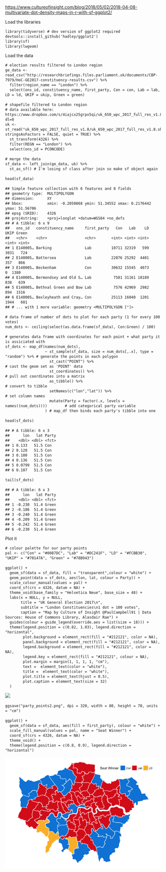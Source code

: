 <https://www.cultureofinsight.com/blog/2018/05/02/2018-04-08-multivariate-dot-density-maps-in-r-with-sf-ggplot2/>

Load the libraries

    library(tidyverse) # dev version of ggplot2 required devtools::install_github('hadley/ggplot2')
    library(sf)
    library(lwgeom)

Load the data

    # election results filtered to London region
    ge_data <- read_csv("http://researchbriefings.files.parliament.uk/documents/CBP-7979/HoC-GE2017-constituency-results.csv") %>% 
      filter(region_name == "London") %>% 
      select(ons_id, constituency_name, first_party, Con = con, Lab = lab, LD = ld, UKIP = ukip, Green = green)

    # shapefile filtered to London region
    # data available here: https://www.dropbox.com/s/4iajcx25grpx5qi/uk_650_wpc_2017_full_res_v1.8.zip?dl=0
    uk <- st_read("uk_650_wpc_2017_full_res_v1.8/uk_650_wpc_2017_full_res_v1.8.shp", stringsAsFactors = FALSE, quiet = TRUE) %>% 
      st_transform(4326) %>% 
      filter(REGN == "London") %>% 
      select(ons_id = PCONCODE)

    # merge the data
    sf_data <- left_join(ge_data, uk) %>% 
      st_as_sf() # I'm losing sf class after join so make sf object again

    head(sf_data)

    ## Simple feature collection with 6 features and 8 fields
    ## geometry type:  MULTIPOLYGON
    ## dimension:      XY
    ## bbox:           xmin: -0.2050868 ymin: 51.34552 xmax: 0.2176442 ymax: 51.56706
    ## epsg (SRID):    4326
    ## proj4string:    +proj=longlat +datum=WGS84 +no_defs
    ## # A tibble: 6 x 9
    ##   ons_id   constituency_name     first_party   Con   Lab    LD  UKIP Green
    ##   <chr>    <chr>                 <chr>       <int> <int> <int> <int> <int>
    ## 1 E140005… Barking               Lab         10711 32319   599  3031   724
    ## 2 E140005… Battersea             Lab         22876 25292  4401   357   866
    ## 3 E140005… Beckenham             Con         30632 15545  4073     0  1380
    ## 4 E140005… Bermondsey and Old S… Lab          7581 31161 18189   838   639
    ## 5 E140005… Bethnal Green and Bow Lab          7576 42969  2982   894  1516
    ## 6 E140005… Bexleyheath and Cray… Con         25113 16040  1201  1944   601
    ## # ... with 1 more variable: geometry <MULTIPOLYGON [°]>

    # data frame of number of dots to plot for each party (1 for every 100 votes)
    num_dots <- ceiling(select(as.data.frame(sf_data), Con:Green) / 100)

    # generates data frame with coordinates for each point + what party it is assiciated with
    sf_dots <- map_df(names(num_dots), 
                      ~ st_sample(sf_data, size = num_dots[,.x], type = "random") %>% # generate the points in each polygon
                        st_cast("POINT") %>%                                          # cast the geom set as 'POINT' data
                        st_coordinates() %>%                                          # pull out coordinates into a matrix
                        as_tibble() %>%                                               # convert to tibble
                        setNames(c("lon","lat")) %>%                                  # set column names
                        mutate(Party = factor(.x, levels = names((num_dots))))        # add categorical party variable
                      ) # map_df then binds each party's tibble into one

    head(sf_dots)

    ## # A tibble: 6 x 3
    ##      lon   lat Party
    ##    <dbl> <dbl> <fct>
    ## 1 0.133   51.5 Con  
    ## 2 0.128   51.5 Con  
    ## 3 0.100   51.5 Con  
    ## 4 0.136   51.5 Con  
    ## 5 0.0799  51.5 Con  
    ## 6 0.107   51.5 Con

    tail(sf_dots)

    ## # A tibble: 6 x 3
    ##      lon   lat Party
    ##    <dbl> <dbl> <fct>
    ## 1 -0.230  51.4 Green
    ## 2 -0.186  51.4 Green
    ## 3 -0.240  51.4 Green
    ## 4 -0.209  51.4 Green
    ## 5 -0.242  51.4 Green
    ## 6 -0.230  51.4 Green

Plot it

    # colour palette for our party points
    pal <- c("Con" = "#0087DC", "Lab" = "#DC241F", "LD" = "#FCBB30", "UKIP" = "#70147A", "Green" = "#78B943")

    ggplot() +
      geom_sf(data = sf_data, fill = "transparent",colour = "white") +
      geom_point(data = sf_dots, aes(lon, lat, colour = Party)) +
      scale_colour_manual(values = pal) +
      coord_sf(crs = 4326, datum = NA) +
      theme_void(base_family = "Helvetica Neue", base_size = 48) +
      labs(x = NULL, y = NULL,
           title = "UK General Election 2017\n",
           subtitle = "London Constituencies\n1 dot = 100 votes",
           caption = "Map by Culture of Insight @PaulCampbell91 | Data Sources: House of Commons Library, Alasdair Rae") +
      guides(colour = guide_legend(override.aes = list(size = 18))) +
      theme(legend.position = c(0.82, 1.03), legend.direction = "horizontal",
            plot.background = element_rect(fill = "#212121", color = NA), 
            panel.background = element_rect(fill = "#212121", color = NA),
            legend.background = element_rect(fill = "#212121", color = NA),
            legend.key = element_rect(fill = "#212121", colour = NA),
            plot.margin = margin(1, 1, 1, 1, "cm"),
            text =  element_text(color = "white"),
            title =  element_text(color = "white"),
            plot.title = element_text(hjust = 0.5),
            plot.caption = element_text(size = 32)
      )

![](Other_Work_files/figure-markdown_strict/party_points2.png)

    ggsave("party_points2.png", dpi = 320, width = 80, height = 70, units = "cm")

    ggplot() +
      geom_sf(data = sf_data, aes(fill = first_party), colour = "white") +
      scale_fill_manual(values = pal, name = "Seat Winner") +
      coord_sf(crs = 4326, datum = NA) +
      theme_void() +
      theme(legend.position = c(0.8, 0.9), legend.direction = "horizontal")

![](Other_Work_files/figure-markdown_strict/unnamed-chunk-7-1.png)
